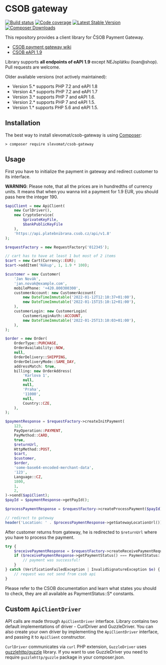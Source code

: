 # CSOB gateway

[![Build status](https://github.com/slevomat/csob-gateway/workflows/Build/badge.svg?branch=master)](https://github.com/slevomat/csob-gateway/actions?query=workflow%3ABuild+branch%3Amaster)
[![Code coverage](https://codecov.io/gh/slevomat/csob-gateway/branch/master/graph/badge.svg)](https://codecov.io/gh/slevomat/csob-gateway)
[![Latest Stable Version](https://img.shields.io/packagist/v/slevomat/csob-gateway.svg)](https://packagist.org/packages/slevomat/csob-gateway)
[![Composer Downloads](https://img.shields.io/packagist/dt/slevomat/csob-gateway.svg)](https://packagist.org/packages/slevomat/csob-gateway)

This repository provides a client library for ČSOB Payment Gateway.

- [CSOB payment gateway wiki](https://github.com/csob/paymentgateway/wiki)
- [CSOB eAPI 1.9](https://github.com/csob/platebnibrana/wiki/Vol%C3%A1n%C3%AD-rozhran%C3%AD-eAPI)

Library supports **all endpoints of eAPI 1.9** except NEJsplátku (loan@shop). Pull requests are welcome.

Older available versions (not actively maintained):
- Version 5.* supports PHP 7.2 and eAPI 1.8
- Version 4.* supports PHP 7.2 and eAPI 1.7
- Version 3.* supports PHP 7 and eAPI 1.6.
- Version 2.* supports PHP 7 and eAPI 1.5.
- Version 1.* supports PHP 5.6 and eAPI 1.5.

## Installation

The best way to install slevomat/csob-gateway is using [Composer](http://getcomposer.org/):

```
> composer require slevomat/csob-gateway
```

## Usage

First you have to initialize the payment in gateway and redirect customer to its interface.

**WARNING**: Please note, that all the prices are in hundredths of currency units. It means that when you wanna init a payment for 1.9 EUR, you should pass here the integer 190.
```php
$apiClient = new ApiClient(
	new CurlDriver(),
	new CryptoService(
		$privateKeyFile,
		$bankPublicKeyFile
	),
	'https://api.platebnibrana.csob.cz/api/v1.8'
);

$requestFactory = new RequestFactory('012345');

// cart has to have at least 1 but most of 2 items
$cart = new Cart(Currency::EUR);
$cart->addItem('Nákup', 1, 1.9 * 100);

$customer = new Customer(
    'Jan Novák',
    'jan.novak@example.com',
    mobilePhone: '+420.800300300',
    customerAccount: new CustomerAccount(
        new DateTimeImmutable('2022-01-12T12:10:37+01:00'),
        new DateTimeImmutable('2022-01-15T15:10:12+01:00'),
    ),
    customerLogin: new CustomerLogin(
        CustomerLoginAuth::ACCOUNT,
        new DateTimeImmutable('2022-01-25T13:10:03+01:00'),
    ),
);

$order = new Order(
    OrderType::PURCHASE,
    OrderAvailability::NOW,
    null,
    OrderDelivery::SHIPPING,
    OrderDeliveryMode::SAME_DAY,
    addressMatch: true,
    billing: new OrderAddress(
        'Karlova 1',
        null,
        null,
        'Praha',
        '11000',
        null,
        Country::CZE,
    ),
);

$paymentResponse = $requestFactory->createInitPayment(
	123,
	PayOperation::PAYMENT,
	PayMethod::CARD,
	true,
	$returnUrl,
	HttpMethod::POST,
	$cart,
    $customer,
    $order,
    'some-base64-encoded-merchant-data',
    '123',
    Language::CZ,
    1800,
    1,
    2,
)->send($apiClient);
$payId = $paymentResponse->getPayId();

$processPaymentResponse = $requestFactory->createProcessPayment($payId)->send($apiClient);

// redirect to gateway
header('Location: ' . $processPaymentResponse->getGatewayLocationUrl());
```
After customer returns from gateway, he is redirected to `$returnUrl` where you have to process the payment.
```php
try {
    $receivePaymentResponse = $requestFactory->createReceivePaymentRequest()->send($apiClient, $_POST /* $_GET */);
    if ($receivePaymentResponse->getPaymentStatus() === PaymentStatus::S7_AWAITING_SETTLEMENT) {
        // payment was successful!
    }
} catch (VerificationFailedException | InvalidSignatureException $e) {
    // request was not send from csob api
}
```
Please refer to the CSOB documentation and learn what states you should to check, they are all available as PaymentStatus::S* constants.

## Custom `ApiClientDriver`

API calls are made through `ApiClientDriver` interface. Library contains two default implementations of driver - CurlDriver and GuzzleDriver. You can also
create your own driver by implementing the `ApiClientDriver` interface, and passing it to `ApiClient` constructor.

`CurlDriver` communicates via `curl` PHP extension, `GuzzleDriver` uses [guzzlehttp/guzzle](https://packagist.org/packages/guzzlehttp/guzzle) library. If you want to use
GuzzleDriver you need to require `guzzlehttp/guzzle` package in your composer.json.
